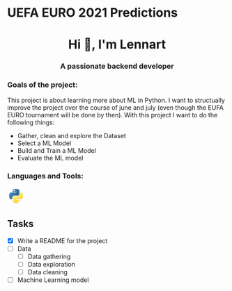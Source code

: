 # UEFA EURO 2021 Predictions


<h1 align="center">Hi 👋, I'm Lennart</h1>
<h3 align="center">A passionate backend developer</h3>

<p align="center" 🌱 I’m currently learning more about **Machine Learning in Python**</p>

<h3 align="left">Goals of the project:</h3>
<p align="left">This project is about learning more about ML in Python. I want to structually improve the project over the course of june and july (even though the EUFA EURO tournament will be done by then). With this project I want to do the following things: </p>

- Gather, clean and explore the Dataset
- Select a ML Model 
- Build and Train a ML Model
- Evaluate the ML model

<h3 align="left">Languages and Tools:</h3>
<p align="left"> <a href="https://www.python.org" target="_blank"> <img src="https://raw.githubusercontent.com/devicons/devicon/master/icons/python/python-original.svg" alt="python" width="40" height="40"/> </a> </p>

## Tasks ##

- [x] Write a README for the project
- [ ] Data
  - [ ] Data gathering
  - [ ] Data exploration
  - [ ] Data cleaning
- [ ] Machine Learning model
